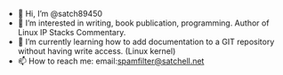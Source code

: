 - 👋 Hi, I’m @satch89450
- 👀 I’m interested in writing, book publication, programming.  Author of Linux IP Stacks Commentary.
- 🌱 I’m currently learning how to add documentation to a GIT repository without having write access.  (Linux kernel)
- 📫 How to reach me: email:spamfilter@satchell.net

<!---
satch89450/satch89450 is a ✨ special ✨ repository because its `README.md` (this file) appears on your GitHub profile.
You can click the Preview link to take a look at your changes.
--->
